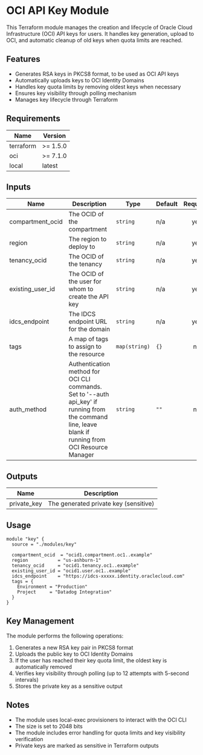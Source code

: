 # OCI API Key Module

This Terraform module manages the creation and lifecycle of Oracle Cloud Infrastructure (OCI) API keys for users. It handles key generation, upload to OCI, and automatic cleanup of old keys when quota limits are reached.

## Features

- Generates RSA keys in PKCS8 format, to be used as OCI API keys
- Automatically uploads keys to OCI Identity Domains
- Handles key quota limits by removing oldest keys when necessary
- Ensures key visibility through polling mechanism
- Manages key lifecycle through Terraform

## Requirements

| Name | Version |
|------|---------|
| terraform | >= 1.5.0 |
| oci | >= 7.1.0 |
| local | latest |

## Inputs

| Name | Description | Type | Default | Required |
|------|-------------|------|---------|:--------:|
| compartment_ocid | The OCID of the compartment | `string` | n/a | yes |
| region | The region to deploy to | `string` | n/a | yes |
| tenancy_ocid | The OCID of the tenancy | `string` | n/a | yes |
| existing_user_id | The OCID of the user for whom to create the API key | `string` | n/a | yes |
| idcs_endpoint | The IDCS endpoint URL for the domain | `string` | n/a | yes |
| tags | A map of tags to assign to the resource | `map(string)` | `{}` | no |
| auth_method | Authentication method for OCI CLI commands. Set to '--auth api_key' if running from the command line, leave blank if running from OCI Resource Manager | `string` | `""` | no |

## Outputs

| Name | Description |
|------|-------------|
| private_key | The generated private key (sensitive) |

## Usage

```hcl
module "key" {
  source = "./modules/key"

  compartment_ocid  = "ocid1.compartment.oc1..example"
  region           = "us-ashburn-1"
  tenancy_ocid     = "ocid1.tenancy.oc1..example"
  existing_user_id = "ocid1.user.oc1..example"
  idcs_endpoint    = "https://idcs-xxxxx.identity.oraclecloud.com"
  tags = {
    Environment = "Production"
    Project     = "Datadog Integration"
  }
}
```

## Key Management

The module performs the following operations:

1. Generates a new RSA key pair in PKCS8 format
2. Uploads the public key to OCI Identity Domains
3. If the user has reached their key quota limit, the oldest key is automatically removed
4. Verifies key visibility through polling (up to 12 attempts with 5-second intervals)
5. Stores the private key as a sensitive output

## Notes

- The module uses local-exec provisioners to interact with the OCI CLI
- The size is set to 2048 bits
- The module includes error handling for quota limits and key visibility verification
- Private keys are marked as sensitive in Terraform outputs 